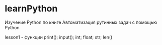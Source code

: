 # learnPython 
Изучение Python по книге Автоматизация рутинных задач с помощью Python

lesson1  - функции print(); input(); int; float; str; len()

